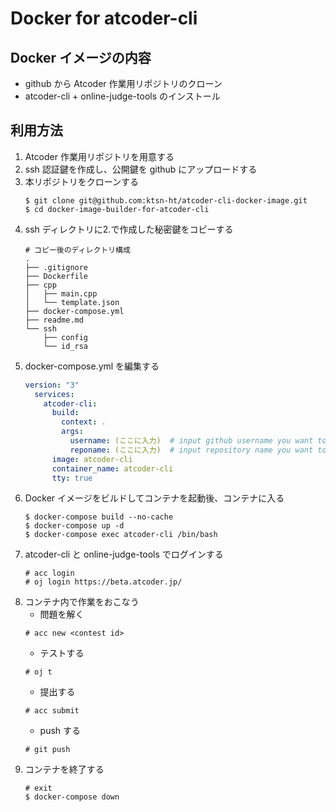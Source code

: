 # Docker for atcoder-cli

## Docker イメージの内容
- github から Atcoder 作業用リポジトリのクローン
- atcoder-cli + online-judge-tools のインストール

## 利用方法
1. Atcoder 作業用リポジトリを用意する
2. ssh 認証鍵を作成し、公開鍵を github にアップロードする
3. 本リポジトリをクローンする
    ```
    $ git clone git@github.com:ktsn-ht/atcoder-cli-docker-image.git
    $ cd docker-image-builder-for-atcoder-cli
    ```
4. ssh ディレクトリに2.で作成した秘密鍵をコピーする
    ```
    # コピー後のディレクトリ構成
    .
    ├── .gitignore
    ├── Dockerfile
    ├── cpp
    │   ├── main.cpp
    │   └── template.json
    ├── docker-compose.yml
    ├── readme.md
    └── ssh
        ├── config
        └── id_rsa
    ```
5. docker-compose.yml を編集する
    ```yml
    version: "3"
      services:
        atcoder-cli:
          build:
            context: .
            args:
              username: (ここに入力)  # input github username you want to use
              reponame: (ここに入力)  # input repository name you want to use
          image: atcoder-cli
          container_name: atcoder-cli
          tty: true
    ```
6. Docker イメージをビルドしてコンテナを起動後、コンテナに入る
    ```
    $ docker-compose build --no-cache
    $ docker-compose up -d
    $ docker-compose exec atcoder-cli /bin/bash
    ```
7. atcoder-cli と online-judge-tools でログインする
    ```
    # acc login
    # oj login https://beta.atcoder.jp/
    ```
8. コンテナ内で作業をおこなう
    - 問題を解く
    ```
    # acc new <contest id>
    ```
    - テストする
    ```
    # oj t
    ```
    - 提出する
    ```
    # acc submit
    ```
    - push する
    ```
    # git push
    ```
9.  コンテナを終了する
    ```
    # exit
    $ docker-compose down
    ```
